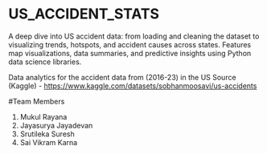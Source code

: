 # US_ACCIDENT_STATS

A deep dive into US accident data: from loading and cleaning the dataset to visualizing trends, hotspots, and accident causes across states.
Features map visualizations, data summaries, and predictive insights using Python data science libraries.

Data analytics for the accident data from (2016-23) in the US
Source (Kaggle) - https://www.kaggle.com/datasets/sobhanmoosavi/us-accidents

#Team Members
1. Mukul Rayana
2. Jayasurya Jayadevan
3. Srutileka Suresh
4. Sai Vikram Karna


